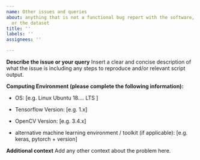 ```yaml
---
name: Other issues and queries
about: anything that is not a functional bug report with the software, model download
  or the dataset
title: ''
labels: ''
assignees: ''

---
```


**Describe the issue or your query**
Insert a clear and concise description of what the issue is including any steps to reproduce and/or relevant script output.

**Computing Environment (please complete the following information):**
 - OS: [e.g. Linux Ubuntu 18.... LTS ]
 - Tensorflow Version:  [e.g. 1.x]
 - OpenCV Version: [e.g. 3.4.x]
 
 - alternative machine learning environment / toolkit (if applicable): [e.g. keras, pytorch + version]

**Additional context**
Add any other context about the problem here.
